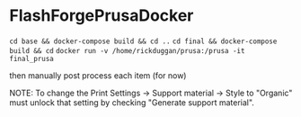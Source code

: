 # FlashForgePrusaDocker

`cd base && docker-compose build && cd ..`
`cd final && docker-compose build && cd`
`docker run -v /home/rickduggan/prusa:/prusa -it final_prusa`

then manually post process each item (for now)

NOTE: To change the Print Settings -> Support material -> Style to "Organic" must unlock that setting by checking "Generate support material".
